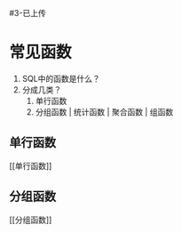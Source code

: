 #3-已上传 
# 常见函数

1. SQL中的函数是什么？
2. 分成几类？
   1. 单行函数 
   2. 分组函数 | 统计函数 | 聚合函数 | 组函数

## 单行函数

[[单行函数]]

## 分组函数

[[分组函数]]


